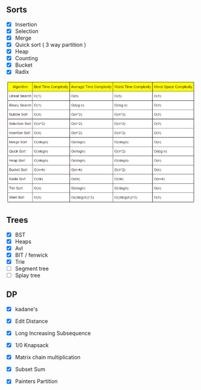 ## Sorts
- [x] Insertion 
- [x] Selection
- [x] Merge
- [x] Quick sort ( 3 way partition )
- [x] Heap
- [x] Counting
- [x] Bucket
- [x] Radix

![complexcities](./time_space-complexities_sort.png)


## Trees
- [x] BST 
- [x] Heaps
- [x] Avl
- [x] BIT / fenwick
- [x] Trie
- [ ] Segment tree
- [ ] Splay tree

## DP
- [x] kadane's
- [x] Edit Distance
- [x] Long Increasing Subsequence
- [x] 1/0 Knapsack
- [x] Matrix chain multiplication
- [x] Subset Sum
- [x] Painters Partition



